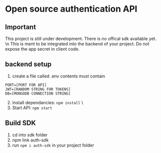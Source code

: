 # Open source authentication API

## Important
This project is still under development. There is no offical sdk available yet. \n
This is ment to be integrated into the backend of your project. Do not expose the app secret in client code.


## backend setup
1. create a file called .env
contents must contain
```
PORT=[PORT FOR API]
JWT=[RANDOM STRING FOR TOKENS]
DB=[MONGODB CONNECTION STRING] 
```
2. Install dependancies: `npm install` \
3. Start API: `npm start`

## Build SDK
1. cd into sdk folder
2. npm link auth-sdk
3. run `npm i auth-sdk` in your project folder
